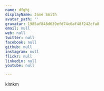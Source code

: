 ```yaml
---
name: dfghj
displayName: Jane Smith
avatar_path: ''
gravatar: 1985af848d639efd74c6af48f242cfa8
email: null
web: null
twitter: null
facebook: null
github: null
instagram: null
flickr: null
linkedin: null
youtube: null

---
```

<p>klmkm</p>
